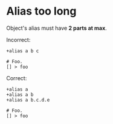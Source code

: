 # Alias too long

Object's alias must have **2 parts at max**.

Incorrect:

```eo
+alias a b c

# Foo.
[] > foo
```

Correct:

```eo
+alias a
+alias a b
+alias a b.c.d.e

# Foo.
[] > foo
```